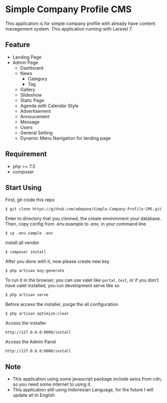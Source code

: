 # Simple Company Profile CMS

This application is for simple company profile with already have content
management system. This application running with Laravel 7.

## Feature
- Landing Page
- Admin Page
  - Dashboard
  - News
    - Category
    - Tag
  - Gallery
  - Slideshow
  - Static Page
  - Agenda with Calendar Style
  - Advertisement
  - Annoucement
  - Message
  - Users
  - General Setting
  - Dynamic Menu Navigation for landing page

## Requirement
- php >= 7.3
- composer

## Start Using
First, git clode this repo

```
$ git clone https://github.com/adepane/Simple-Company-Profile-CMS.git
```

Enter to directory that you clonned, the create environment your database. Then, copy config from .env.example to .env, in your command line.
```
$ cp .env.sample .env
```

install all vendor
```
$ composer install
```

After you done with it, now please create new key
```
$ php artisan key:generate
```

To run it in the browser, you can use valet like `portal.test`, or if you don't have valet installed, you run development serve like so
```
$ php artisan serve
```

Before access the installer, purge the all configuration
```
$ php artisan optimize:clear
```

Access the installer 
```
http://127.0.0.0:8000/install
```

Access the Admin Panel
```
http://127.0.0.0:8000/install
```

## Note
- This application using some javascript package include axios from cdn, so you
  need some internet to using it.
- This application still using Indonesian Language, for the future I will update
  all to English